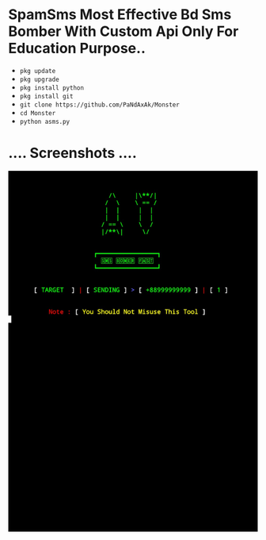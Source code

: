 # SpamSms Most Effective Bd Sms Bomber With Custom Api Only For Education Purpose..

- `pkg update`
- `pkg upgrade`
- `pkg install python`
- `pkg install git`
- `git clone https://github.com/PaNdAxAk/Monster`
- `cd Monster`
- `python asms.py`


# .... Screenshots ....

![Githubstates](https://github.com/PaNdAxAk/Monster/blob/main/IMG_20220606_195622.jpg)
